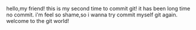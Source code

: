 hello,my friend!
this is my second time to commit git!
it has been long time no commit.
i'm feel so shame,so i wanna try commit myself git again.
welcome to the git world!

